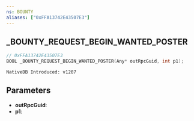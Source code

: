 ```yaml
---
ns: BOUNTY
aliases: ["0xFFA13742E43507E3"]
---
```

## _BOUNTY_REQUEST_BEGIN_WANTED_POSTER

```c
// 0xFFA13742E43507E3
BOOL _BOUNTY_REQUEST_BEGIN_WANTED_POSTER(Any* outRpcGuid, int p1);
```

```
NativeDB Introduced: v1207
```

## Parameters
* **outRpcGuid**:
* **p1**:
